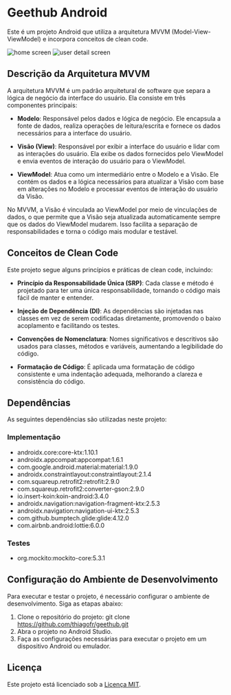 # Geethub Android

Este é um projeto Android que utiliza a arquitetura MVVM (Model-View-ViewModel) e incorpora conceitos de clean code.

![home screen](https://github.com/thiagofr/geethub/assets/13332881/76a1d30a-766d-4883-bda4-1816e8d6ccfb)
![user detail screen](https://github.com/thiagofr/geethub/assets/13332881/7e4bfb38-20aa-41db-9fef-e6e8b73d1a1d)


## Descrição da Arquitetura MVVM

A arquitetura MVVM é um padrão arquitetural de software que separa a lógica de negócio da interface do usuário. Ela consiste em três componentes principais:

- **Modelo**: Responsável pelos dados e lógica de negócio. Ele encapsula a fonte de dados, realiza operações de leitura/escrita e fornece os dados necessários para a interface do usuário.

- **Visão (View)**: Responsável por exibir a interface do usuário e lidar com as interações do usuário. Ela exibe os dados fornecidos pelo ViewModel e envia eventos de interação do usuário para o ViewModel.

- **ViewModel**: Atua como um intermediário entre o Modelo e a Visão. Ele contém os dados e a lógica necessários para atualizar a Visão com base em alterações no Modelo e processar eventos de interação do usuário da Visão.

No MVVM, a Visão é vinculada ao ViewModel por meio de vinculações de dados, o que permite que a Visão seja atualizada automaticamente sempre que os dados do ViewModel mudarem. Isso facilita a separação de responsabilidades e torna o código mais modular e testável.

## Conceitos de Clean Code

Este projeto segue alguns princípios e práticas de clean code, incluindo:

- **Princípio da Responsabilidade Única (SRP)**: Cada classe e método é projetado para ter uma única responsabilidade, tornando o código mais fácil de manter e entender.

- **Injeção de Dependência (DI)**: As dependências são injetadas nas classes em vez de serem codificadas diretamente, promovendo o baixo acoplamento e facilitando os testes.

- **Convenções de Nomenclatura**: Nomes significativos e descritivos são usados para classes, métodos e variáveis, aumentando a legibilidade do código.

- **Formatação de Código**: É aplicada uma formatação de código consistente e uma indentação adequada, melhorando a clareza e consistência do código.

## Dependências

As seguintes dependências são utilizadas neste projeto:

### Implementação

- androidx.core:core-ktx:1.10.1
- androidx.appcompat:appcompat:1.6.1
- com.google.android.material:material:1.9.0
- androidx.constraintlayout:constraintlayout:2.1.4
- com.squareup.retrofit2:retrofit:2.9.0
- com.squareup.retrofit2:converter-gson:2.9.0
- io.insert-koin:koin-android:3.4.0
- androidx.navigation:navigation-fragment-ktx:2.5.3
- androidx.navigation:navigation-ui-ktx:2.5.3
- com.github.bumptech.glide:glide:4.12.0
- com.airbnb.android:lottie:6.0.0

### Testes

- org.mockito:mockito-core:5.3.1

## Configuração do Ambiente de Desenvolvimento

Para executar e testar o projeto, é necessário configurar o ambiente de desenvolvimento. Siga as etapas abaixo:

1. Clone o repositório do projeto:
   git clone https://github.com/thiagofr/geethub.git
2. Abra o projeto no Android Studio.
3. Faça as configurações necessárias para executar o projeto em um dispositivo Android ou emulador.


## Licença

Este projeto está licenciado sob a [Licença MIT](https://opensource.org/licenses/MIT).